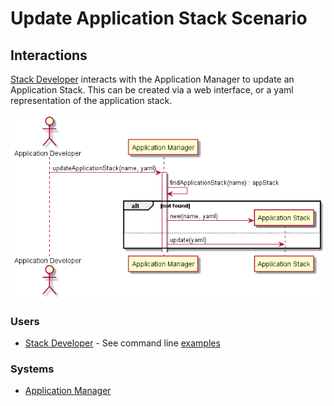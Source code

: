 # Update Application Stack Scenario

## Interactions
[Stack Developer](../../Actors/StackDeveloper/README.md) interacts with the Application Manager to update an Application Stack.
This can be created via a web interface, or a yaml representation of the application stack.

![Image](Interaction.png)

### Users

* [Stack Developer](../../Actors/StackDeveloper/README.md) - See command line [examples](../../Actors/StackDeveloper/README.md#update-application-stack)

### Systems

* [Application Manager](../../ApplicationManager/README.md)
